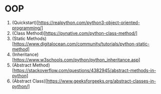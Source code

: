 # OOP

1. (Quickstart)[https://realpython.com/python3-object-oriented-programming/]
2. (Class Method)[https://pynative.com/python-class-method/]
3. (Static Methods)[https://www.digitalocean.com/community/tutorials/python-static-method]
4. (Inheritance)[https://www.w3schools.com/python/python_inheritance.asp]
5. (Abstract Method)[https://stackoverflow.com/questions/4382945/abstract-methods-in-python]
6. (Abstract Class)[https://www.geeksforgeeks.org/abstract-classes-in-python/]